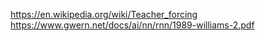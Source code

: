 https://en.wikipedia.org/wiki/Teacher_forcing
https://www.gwern.net/docs/ai/nn/rnn/1989-williams-2.pdf